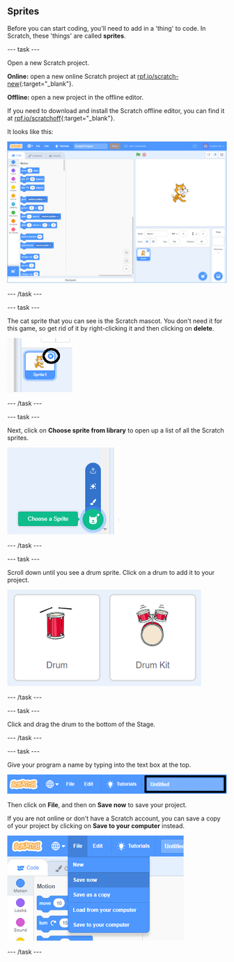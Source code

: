 ## Sprites

Before you can start coding, you'll need to add in a 'thing' to code. In Scratch, these 'things' are called __sprites__.

--- task ---

Open a new Scratch project.

**Online:** open a new online Scratch project at [rpf.io/scratch-new](http://rpf.io/scratch-new){:target="_blank"}.

**Offline:** open a new project in the offline editor.

If you need to download and install the Scratch offline editor, you can find it at [rpf.io/scratchoff](http://rpf.io/scratchoff){:target="_blank"}.

It looks like this:

![screenshot](images/band-scratch.png)

--- /task ---

--- task ---

The cat sprite that you can see is the Scratch mascot. You don't need it for this game, so get rid of it by right-clicking it and then clicking on **delete**.

![screenshot](images/band-delete-annotated.png)

--- /task ---

--- task ---

Next, click on **Choose sprite from library** to open up a list of all the Scratch sprites.

![screenshot](images/band-sprite-library.png)

--- /task ---

--- task ---

Scroll down until you see a drum sprite. Click on a drum to add it to your project.

![screenshot](images/band-sprite-drum.png)

--- /task ---

--- task ---

Click and drag the drum to the bottom of the Stage.

--- /task ---

--- task ---

Give your program a name by typing into the text box at the top.

![name](images/band-name-annotated.png)

Then click on **File**, and then on **Save now** to save your project.

If you are not online or don't have a Scratch account, you can save a copy of your project by clicking on **Save to your computer** instead.

![screenshot](images/band-save.png)

--- /task ---
